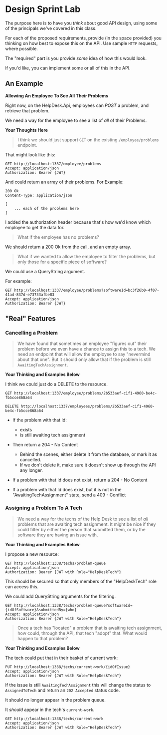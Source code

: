 # Design Sprint Lab

The purpose here is to have you *think* about good API design, using some of the principals we've covered in this class. 

For each of the proposed requirements, provide (in the space provided) you thinking on how best to expose this on the API. Use sample `HTTP` requests, where possible. 

The "required" part is you provide *some* idea of how this would look.

If you'd like, you can implement some or all of this in the API.

## An Example

**Allowing An Employee To See All Their Problems**

Right now, on the HelpDesk.Api, employees can *POST* a problem, and retrieve that problem.

We need a way for the employee to see a list of *all* of their Problems.

**Your Thoughts Here**

> I think we should just support `GET` on the existing `/employee/problems` endpoint.

That might look like this:

```http
GET http://localhost:1337/employee/problems
Accept: application/json
Authorization: Bearer {JWT}
```

And could return an array of their problems. For Example:

```http
200 Ok
Content-Type: application/json

[
    ... each of the problems here
]
```

I added the authorization header because that's how we'd know which employee to get the data for.

> What if the employee has no problems?

We should return a 200 Ok from the call, and an empty array.

> What if we wanted to allow the employee to filter the problems, but only those for a specific piece of software?

We could use a QueryString argument.

For example:
```http
GET http://localhost:1337/employee/problems?softwareId=bc3f26b0-4f07-41ad-837d-e73733afbe83
Accept: application/json
Authorization: Bearer {JWT}
```

## "Real" Features

### Cancelling a Problem 

> We have found that sometimes an employee "figures out" their problem before we even have a chance to assign this to a tech. We need an endpoint that will allow the employee to say "nevermind about that one". But it should only allow that if the problem is still `AwaitingTechAssignment`.

**Your Thinking and Examples Below**

I think we could just do a DELETE to the resource. 

```http
GET http://localhost:1337/employee/problems/2b533aef-c1f1-4960-be4c-fb5cce868a64
```

```http
DELETE http://localhost:1337/employees/problems/2b533aef-c1f1-4960-be4c-fb5cce868a64
```

- If the problem with that Id:
    - exists
    - is still awaiting tech assignment
- Then return a 204 - No Content
    - Behind the scenes, either delete it from the database, or mark it as cancelled.
    - If we don't delete it, make sure it doesn't show up through the API any longer.

- If a problem with that Id does not exist, return a 204 - No Content
- If a problem with that Id does exist, but it is not in the "AwaitingTechAssignment" state, send a 409 - Conflict



### Assigning a Problem To A Tech

> We need a way for the techs of the Help Desk to see a list of *all* problems that are awaiting tech assignment. It might be nice if they could filter by either the person that submitted them, or by the software they are having an issue with.

**Your Thinking and Examples Below**

I propose a new resource:

```http
GET http://localhost:1338/techs/problem-queue
Accept: application/json
Authorization: Bearer {JWT with Role="HelpDeskTech"}
```

This should be secured so that only members of the "HelpDeskTech" role can access this.

We could add QueryString arguments for the filtering.

```http
GET http://localhost:1338/techs/problem-queue?softwareId={idOfSoftware}&submittedBy={who}
Accept: application/json
Authorization: Bearer {JWT with Role="HelpDeskTech"}
```



> Once a tech has "located" a problem that is awaiting tech assignment, how could, through the API, that tech "adopt" that. What would happen to that problem?


**Your Thinking and Examples Below**

The tech could put that in their basket of current work:

```http
PUT http://localhost:1338/techs/current-work/{idOfIssue}
Accept: application/json
Authorization: Bearer {JWT with Role="HelpDeskTech"}
```

If the issue is still `AwaitingTechAssignment` this will change the status to `AssignedToTech` and return an `202 Accepted` status code.

It should no longer appear in the problem queue.

It *should* appear in the tech's `current-work`.

```http
GET http://localhost:1338/techs/current-work
Accept: application/json
Authorization: Bearer {JWT with Role="HelpDeskTech"}
```


